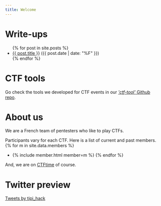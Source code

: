 ```yaml
---
title: Welcome
---
```


# Write-ups
<ul>
  {% for post in site.posts %}
    <li>
      <a href="{{ post.url }}">{{ post.title }}</a> (<span>{{ post.date | date: "%F" }}</span>)
    </li>
  {% endfor %}
</ul>

# CTF tools
Go check the tools we developed for CTF events in our [*'ctf-tool'* Github repo](https://github.com/Tipi-Hack/ctf-tools/).

# About us
We are a French team of pentesters who like to play CTFs.

Participants vary for each CTF. Here is a list of current and past members.
{% for m in site.data.members %}
* {% include member.html member=m %}
{% endfor %}

And, we are on [CTFtime](https://ctftime.org/team/24535) of course.
# Twitter preview
<a class="twitter-timeline" data-width="500" data-height="500" data-theme="light" href="https://twitter.com/tipi_hack?ref_src=twsrc%5Etfw">Tweets by tipi_hack</a> <script async src="https://platform.twitter.com/widgets.js" charset="utf-8"></script> 
